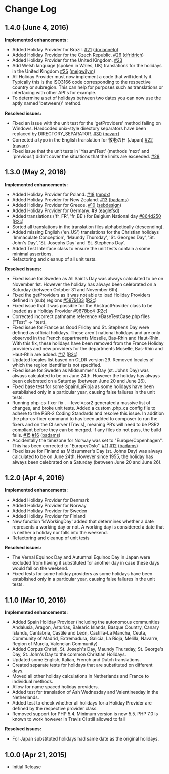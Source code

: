 # Change Log


## 1.4.0 (June 4, 2016)

**Implemented enhancements:**

- Added Holiday Provider for Brazil. [\#21](https://github.com/azuyalabs/Yasumi/pull/21) ([dorianneto](https://github.com/dorianneto))
- Added Holiday Provider for the Czech Republic. [\#26](https://github.com/azuyalabs/Yasumi/pull/26) ([dfridrich](https://github.com/dfridrich))
- Added Holiday Provider for the United Kingdom. [\#23](https://github.com/azuyalabs/Yasumi/pull/23)
- Add Welsh language (spoken in Wales, UK) translations for the holidays in the United Kingdom [\#25](https://github.com/azuyalabs/Yasumi/pull/25) ([meigwilym](https://github.com/meigwilym))
- All Holiday Provider must now implement a code that will identify it. Typically this is the ISO3166 code 
  corresponding to the respective country or subregion. This can help for purposes such as translations or interfacing 
  with other API's for example.
- To determine a set of holidays between two dates you can now use the aptly named 'between()' method.

**Resolved issues:**

- Fixed an issue with the unit test for the 'getProviders' method failing on Windows. Hardcoded unix-style directory separators have been replaced by DIRECTORY_SEPARATOR. [\#30](https://github.com/azuyalabs/Yasumi/pull/30) ([navarr](https://github.com/navarr))
- Corrected a typo in the English translation for 敬老の日 (Japan) [\#22](https://github.com/azuyalabs/Yasumi/pull/22) ([navarr](https://github.com/navarr))
- Fixed issue that the unit tests in 'YasumiTest' (methods 'next' and 'previous') didn't cover the situations that the limits are exceeded. [\#28](https://github.com/azuyalabs/yasumi/issues/28)


## 1.3.0 (May 2, 2016)

**Implemented enhancements:**

- Added Holiday Provider for Poland. [\#18](https://github.com/azuyalabs/Yasumi/pull/18) ([mpdx](https://github.com/mpdx))
- Added Holiday Provider for New Zealand. [\#13](https://github.com/azuyalabs/Yasumi/pull/13) ([badams](https://github.com/badams))
- Added Holiday Provider for Greece. [\#10](https://github.com/azuyalabs/Yasumi/pull/10) ([sebdesign](https://github.com/sebdesign))
- Added Holiday Provider for Germany. [\#9](https://github.com/azuyalabs/Yasumi/pull/9) ([eaglefsd](https://github.com/eaglefsd))
- Added translations ('fr_FR', 'fr_BE') for Belgium National day [\#864d250](https://github.com/azuyalabs/yasumi/commit/864d25097abbeedbee15bcc37702a34c36a5b696) ([R2c](https://github.com/R2c))
- Sorted all translations in the translation files alphabetically (descending). 
- Added missing English ('en_US') translations for the Christian holidays 'Immaculate Conception', 'Maundy Thursday', 
  'St. Georges Day', 'St. John's Day', 'St. Josephs Day' and 'St. Stephens Day'. 
- Added Test Interface class to ensure the unit tests contain a some minimal assertions.
- Refactoring and cleanup of all unit tests.

**Resolved issues:**

- Fixed issue for Sweden as All Saints Day was always calculated to be on November 1st. However the holiday has always 
  been celebrated on a Saturday (between October 31 and November 6th).
- Fixed the getProviders as it was not able to load Holiday Providers defined in (sub) regions [\#5879133](https://github.com/azuyalabs/yasumi/commit/58791330ccf5c13b1626885921534c32866b7faf) ([R2c](https://github.com/R2c))
- Fixed issue that it was possible for the AbstractProvider class to be loaded as a Holiday Provider [\#9678bc4](https://github.com/azuyalabs/yasumi/commit/9678bc490e34980404ad5dc5b3d45a3c76a3ca0f) ([R2c](https://github.com/R2c))
- Corrected incorrect pathname reference \*BaseTestCase.php files ("Test" -> "test).
- Fixed issue for France as Good Friday and St. Stephens Day were defined as official holidays. These aren't national
  holidays and are only observed in the French departments Moselle, Bas-Rhin and Haut-Rhin. With this fix, these 
  holidays have been removed from the France Holiday providers and new providers for the departments Moselle, Bas-Rhin 
  and Haut-Rhin are added. [\#17](https://github.com/azuyalabs/yasumi/issues/17) ([R2c](https://github.com/R2c))
- Updated locales list based on CLDR version 29. Removed locales of which the region identifier is not specified.
- Fixed issue for Sweden as Midsummer's Day (st. Johns Day) was always calculated to be on June 24th. However the 
  holiday has always been celebrated on a Saturday (between June 20 and June 26).
- Fixed base test for some Spain/LaRioja as some holidays have been established only in a particular year, causing
  false failures in the unit tests.
- Running php-cs-fixer fix . --level=psr2 generated a massive list of changes, and broke unit tests. Added a custom
  .php_cs config file to adhere to the PSR-2 Coding Standards and resolve this issue. In addition the php-cs-fixer 
  command to has been added to composer to run the fixers and on the CI server (Travis), meaning PR’s will need to be 
  PSR2 compliant before they can be merged. If any files do not pass, the build fails. [\#15](https://github.com/azuyalabs/yasumi/issues/15) [\#16](https://github.com/azuyalabs/Yasumi/pull/16) ([badams](https://github.com/badams))
- Accidentally the timezone for Norway was set to "Europe/Copenhagen". This has been corrected to "Europe/Oslo". [\#11](https://github.com/azuyalabs/yasumi/issues/11) [\#12](https://github.com/azuyalabs/Yasumi/pull/12) ([badams](https://github.com/badams))
- Fixed issue for Finland as Midsummer's Day (st. Johns Day) was always calculated to be on June 24th. However since 
  1955, the holiday has always been celebrated on a Saturday (between June 20 and June 26).


## 1.2.0 (Apr 4, 2016)

**Implemented enhancements:**

- Added Holiday Provider for Denmark
- Added Holiday Provider for Norway
- Added Holiday Provider for Sweden
- Added Holiday Provider for Finland
- New function 'isWorkingDay' added that determines whether a date represents a working day or not. A working day is 
  considered a date that is neither a holiday nor falls into the weekend.
- Refactoring and cleanup of unit tests


**Resolved issues:**

- The Vernal Equinox Day and Autumnal Equinox Day in Japan were excluded from having it substituted for another day in
  case these days would fall on the weekend.
- Fixed tests for some holiday providers as some holidays have been established only in a particular year, causing
  false failures in the unit tests.


## 1.1.0 (Mar 10, 2016)

**Implemented enhancements:**

- Added Spain Holiday Provider (including the autonomous communities Andalusia, Aragon, Asturias, Balearic Islands, 
  Basque Country, Canary Islands, Cantabria, Castile and León, Castilla-La Mancha, Ceuta, Community of Madrid, 
  Extremadura, Galicia, La Rioja, Melilla, Navarre, Region of Murcia, Valencian Community)
- Added Corpus Christi, St. Joseph's Day, Maundy Thursday, St. George's Day, St. John's Day to the common Christian 
  Holidays.
- Updated some English, Italian, French and Dutch translations. 
- Created separate tests for holidays that are substituted on different days.
- Moved all other holiday calculations in Netherlands and France to individual methods.
- Allow for name spaced holiday providers.
- Added test for translation of Ash Wednesday and Valentinesday in the Netherlands.
- Added test to check whether all holidays for a Holiday Provider are defined by the respective provider class.
- Removed support for PHP 5.4. Minimum version is now 5.5. PHP 7.0 is known to work however in Travis CI still allowed
  to fail

**Resolved issues:**

- For Japan substituted holidays had same date as the original holidays.

## 1.0.0 (Apr 21, 2015)

- Initial Release